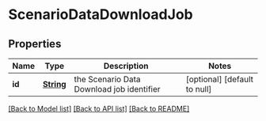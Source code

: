 # ScenarioDataDownloadJob
## Properties

Name | Type | Description | Notes
------------ | ------------- | ------------- | -------------
**id** | [**String**](string.md) | the Scenario Data Download job identifier | [optional] [default to null]

[[Back to Model list]](../README.md#documentation-for-models) [[Back to API list]](../README.md#documentation-for-api-endpoints) [[Back to README]](../README.md)

